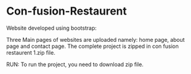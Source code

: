 # Con-fusion-Restaurent
Website developed using bootstrap:

Three Main pages of websites are uploaded namely: home page, about page and contact page.
The complete project is zipped in con fusion restaurent 1.zip file.

RUN:
To run the project, you need to download zip file.
